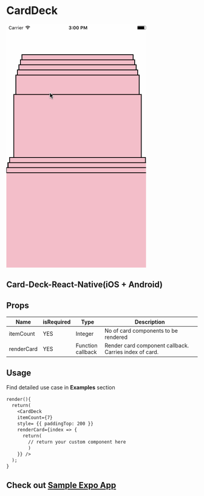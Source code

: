 # CardDeck
![CardDeck](https://raw.githubusercontent.com/Jasbir23/Card-Deck-React-Native/master/src/assets/CardDeck.gif) <br />

## Card-Deck-React-Native(iOS + Android)
## Props

<table class="table table-bordered">
    <thead>
        <tr>
            <th>Name</th>
            <th>isRequired</th>
            <th>Type</th>
            <th width="50%">Description</th>
        </tr>
    </thead>
    <tbody>
        <tr>
            <td>itemCount</td>
            <td>YES</td>
            <td>Integer</td>
            <td>No of card components to be rendered</td>
        </tr>
        <tr>
            <td>renderCard</td>
            <td>YES</td>
            <td>Function callback</td>
            <td>Render card component callback. Carries index of card.</td>
        </tr>
    </tbody>
</table>

## Usage
Find detailed use case in **Examples** section <br />
```
render(){
  return(
    <CardDeck
    itemCount={7}
    style= {{ paddingTop: 200 }}
    renderCard={index => {
      return(
        // return your custom component here
        )
    }} />
  );
}
```

## Check out [Sample Expo App](https://exp.host/@jaezzy23/carddeck)
